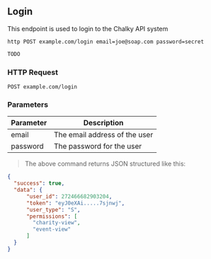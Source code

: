 ## Login
This endpoint is used to login to the Chalky API system
 
```shell
http POST example.com/login email=joe@soap.com password=secret
```

```javascript
TODO
```

### HTTP Request

`POST example.com/login`

### Parameters

Parameter | Description
--------- | -----------
email | The email address of the user 
password | The password for the user
 
> The above command returns JSON structured like this:

```json
{
  "success": true,
  "data": {
      "user_id": 272466682903204,
      "token": "eyJ0eXAi.....7sjnwj",
      "user_type": "S",
      "permissions": [
        "charity-view",
        "event-view"
      ]
  }
}
```
